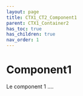 ```yaml
---
layout: page
title: CTX1_CT2_Component1
parent: CTX1_Container2
has_toc: true
has_children: true
nav_order: 1
---
```


# Component1
Le component 1 ....